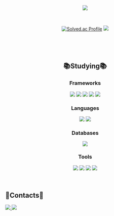 <div align=center>
	<img src="https://capsule-render.vercel.app/api?type=waving&color=auto&height=200&section=header&text=Juhye0k's%20Github!&fontSize=90" />	
</div>
<br><br>
<div align=center>
	
[![Solved.ac Profile](http://mazassumnida.wtf/api/v2/generate_badge?boj=kyoung0161)](https://solved.ac/kyoung0161/)
<img src="https://github-readme-stats.vercel.app/api?username=Juhye0k&show_icons=true&theme=holi&cache_seconds=1800" />
</div>
<br><br>
<div align=center>

<br>
	<h2>📚Studying📚</h2>
    <h3>Frameworks</h3>
  <img src="https://img.shields.io/badge/Spring Boot-6DB33F?style=flat-square&logo=Spring boot&logoColor=white"/>
    <img src="https://img.shields.io/badge/Spring-6DB33F?style=flat-square&logo=Spring&logoColor=white"/>
    <img src="https://img.shields.io/badge/Spring JPA-6DB33F?style=flat-square&logo=Spring&logoColor=white"/>
    <img src="https://img.shields.io/badge/Spring Security-6DB33F?style=flat-square&logo=Spring Security&logoColor=white"/>
    <img src="https://img.shields.io/badge/NestjS-E0234E?style=flat-square&logo=NestJs&logoColor=white"/>
    <h3>Languages</h3>
    <img src="https://img.shields.io/badge/Java-F7DF1E?style=flat-square&logo=Java&logoColor=white"/>
    <img src="https://img.shields.io/badge/C-A8B9CC?style=flat-square&logo=C&logoColor=white"/>
    <br>
    <h3>Databases</h3>
    <img src="https://img.shields.io/badge/MySQL-4479A1?style=flat-square&logo=MySQL&logoColor=white"/>
    <br>
    <h3>Tools</h3>
    <img src="https://img.shields.io/badge/Docker-2496ED?style=flat-square&logo=Docker&logoColor=white"/>
    <img src="https://img.shields.io/badge/Discord-5865F2?style=flat-square&logo=Discord&logoColor=white"/>
    <img src="https://img.shields.io/badge/Jira-0052CC?style=flat-square&logo=Jira&logoColor=white"/>
    <img src="https://img.shields.io/badge/Notion-000000?style=flat-square&logo=Notion&logoColor=white"/>
</div>
<br><br>
<div>
<h2>📮Contacts📮</h2>
<span>
  <a href="https://www.instagram.com/juhye0k_01/">
    <img src="https://img.shields.io/badge/Instagram-ff69b4?style=plastic&logo=Instagram&logoColor=white"/>
  </a>
</span>
<span>
  <a href="https://velog.io/@kyoung0161/posts">
    <img src="https://img.shields.io/badge/velog-20C997?style=plastic&logo=velog&logoColor=white"/>
  </a>
</span>
</div>
 



